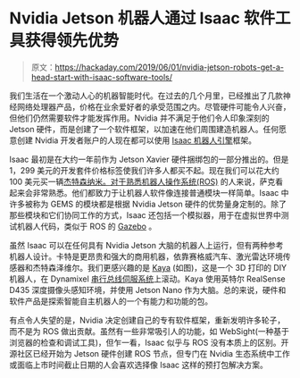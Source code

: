 # Nvidia Jetson 机器人通过 Isaac 软件工具获得领先优势

> 原文：<https://hackaday.com/2019/06/01/nvidia-jetson-robots-get-a-head-start-with-isaac-software-tools/>

我们生活在一个激动人心的机器智能时代。在过去的几个月里，已经推出了几款神经网络处理器产品，价格在业余爱好者的承受范围之内。尽管硬件可能令人兴奋，但他们仍然需要软件才能发挥作用。Nvidia 并不满足于他们令人印象深刻的 Jetson 硬件，而是创建了一个软件框架，以加速在他们周围建造机器人。任何愿意创建 Nvidia 开发者账户的人现在都可以使用 [Isaac 机器人引擎](https://developer.nvidia.com/isaac-sdk)框架。

Isaac 最初是在大约一年前作为 Jetson Xavier 硬件捆绑包的一部分推出的。但是 1，299 美元的开发套件价格标签使我们许多人都买不起。现在我们可以花大约 100 美元买一辆[杰特森纳米。对于熟悉](https://hackaday.com/2019/03/18/hands-on-new-nvidia-jetson-nano-is-more-power-in-a-smaller-form-factor/)[机器人操作系统(ROS)](https://hackaday.com/2018/05/31/modular-robotics-made-easier-with-ros/) 的人来说，萨克看起来会非常熟悉。他们都致力于让机器人软件像连接普通模块一样简单。Isaac 中许多被称为 GEMS 的模块都是根据 Nvidia Jetson 硬件的优势量身定制的。除了那些模块和它们协同工作的方式，Isaac 还包括一个模拟器，用于在虚拟世界中测试机器人代码，类似于 ROS 的 [Gazebo](http://gazebosim.org/) 。

虽然 Isaac 可以在任何具有 Nvidia Jetson 大脑的机器人上运行，但有两种参考机器人设计。卡特是更昂贵和强大的商用机器，依靠赛格威汽车、激光雷达环境传感器和杰特森泽维尔。我们更感兴趣的是 [Kaya](https://docs.nvidia.com/isaac/isaac/apps/tutorials/doc/assemble_kaya.html) (如图)，这是一个 3D 打印的 DIY 机器人，在 Dynamixel [串行总线伺服系统](https://hackaday.com/2018/07/05/wrangling-rc-servos-becoming-a-hassle-try-serial-bus-servos/)上滚动。Kaya 使用英特尔 RealSense D435 深度摄像头感知环境，并使用 Jetson Nano 作为大脑。总的来说，硬件和软件产品是探索智能自主机器人的一个有能力和功能的包。

有点令人失望的是，Nvidia 决定创建自己的专有软件框架，重新发明许多轮子，而不是为 ROS 做出贡献。虽然有一些非常吸引人的功能，如 WebSight(一种基于浏览器的检查和调试工具)，但乍一看，Isaac 似乎与 ROS 没有本质上的区别。开源社区已经开始为 Jetson 硬件创建 ROS 节点，但专门在 Nvidia 生态系统中工作或面临上市时间截止日期的人会喜欢选择像 Isaac 这样的预打包解决方案。